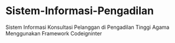 # Sistem-Informasi-Pengadilan
Sistem Informasi Konsultasi Pelanggan di Pengadilan Tinggi Agama Menggunakan Framework Codeigninter
